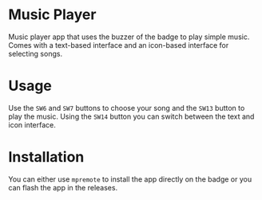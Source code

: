 # Music Player
Music player app that uses the buzzer of the badge to play simple music. 
Comes with a text-based interface and an icon-based interface for selecting songs.

# Usage
Use the ``SW6`` and ``SW7`` buttons to choose your song and the ``SW13`` button to play the music. 
Using the ``SW14`` button you can switch between the text and icon interface. 

# Installation
You can either use ``mpremote`` to install the app directly on the badge or you can flash the app in the releases.